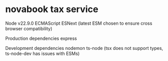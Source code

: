 # novabook tax service

Node v22.9.0
ECMAScript ESNext (latest ESM chosen to ensure cross browser compatibility)

Production dependencies
express

Development dependencies
nodemon
ts-node (tsx does not support types, ts-node-dev has issues with ESMs)
